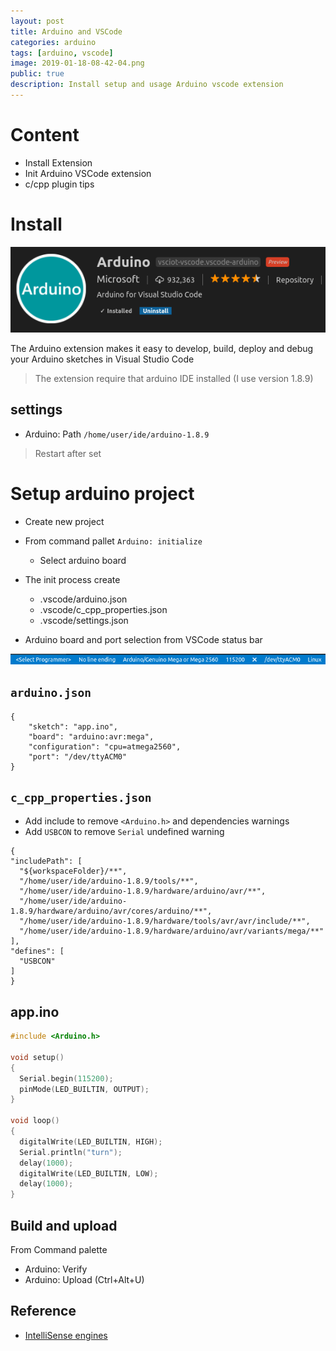 ```yaml
---
layout: post
title: Arduino and VSCode
categories: arduino
tags: [arduino, vscode]
image: 2019-01-18-08-42-04.png
public: true
description: Install setup and usage Arduino vscode extension
---
```

# Content
- Install Extension
- Init Arduino VSCode extension
- c/cpp plugin tips
 
# Install
![](/images/2019-05-29-22-52-50.png)

The Arduino extension makes it easy to develop, build, deploy and debug your Arduino sketches in Visual Studio Code  
> The extension require that arduino IDE installed (I use version 1.8.9) 

## settings
- Arduino: Path `/home/user/ide/arduino-1.8.9`
> Restart after set

# Setup arduino project
- Create new project 
- From command pallet `Arduino: initialize`
  - Select arduino board
- The init process create  
  - .vscode/arduino.json  
  - .vscode/c_cpp_properties.json  
  - .vscode/settings.json

- Arduino board and port selection from VSCode status bar
  
![](/images/2019-05-29-23-27-46.png)

## `arduino.json`
```
{
    "sketch": "app.ino",
    "board": "arduino:avr:mega",
    "configuration": "cpu=atmega2560",
    "port": "/dev/ttyACM0"
}
```

## `c_cpp_properties.json` 
- Add include to remove `<Arduino.h>` and dependencies warnings
- Add `USBCON` to remove `Serial` undefined warning
```
{
"includePath": [
  "${workspaceFolder}/**",
  "/home/user/ide/arduino-1.8.9/tools/**",
  "/home/user/ide/arduino-1.8.9/hardware/arduino/avr/**",
  "/home/user/ide/arduino-1.8.9/hardware/arduino/avr/cores/arduino/**",
  "/home/user/ide/arduino-1.8.9/hardware/tools/avr/avr/include/**",
  "/home/user/ide/arduino-1.8.9/hardware/arduino/avr/variants/mega/**"
],
"defines": [
  "USBCON"
]
}
```

## app.ino
```c
#include <Arduino.h>

void setup()
{
  Serial.begin(115200);
  pinMode(LED_BUILTIN, OUTPUT);
}

void loop()
{
  digitalWrite(LED_BUILTIN, HIGH);
  Serial.println("turn");
  delay(1000);
  digitalWrite(LED_BUILTIN, LOW);
  delay(1000);
}
```

## Build and upload
From Command palette
- Arduino: Verify 
- Arduino: Upload (Ctrl+Alt+U)

## Reference
- [IntelliSense engines](https://github.com/Microsoft/vscode-cpptools/blob/master/Documentation/LanguageServer/IntelliSense%20engine.md)




